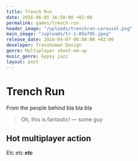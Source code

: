 ```yaml
---
title: Trench Run
date: 2016-06-05 16:58:00 +02:00
permalink: games/trench-run
header_image: "/uploads/trenchrun-carousel.png"
main_image: "/uploads/tr-1-89a795.jpeg"
release_date: 2016-04-07 00:00:00 +02:00
developer: Transhuman Design
genre: Multiplayer shoot-em-up
music_genre: Gypsy jazz
layout: post
---
```


# Trench Run
From the people behind bla bla bla
>Oh, this is fantastic! — some guy

## Hot multiplayer action
Etc etc ***etc***